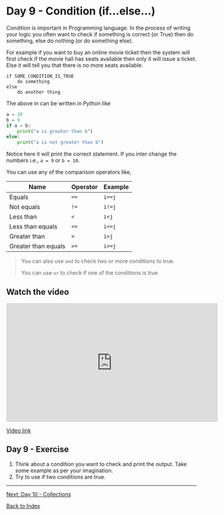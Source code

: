 # Day 9 - Condition (if...else...)

Condition is important in Programming language. In the process of writing your logic you often want to check if something is correct (or True) then do something, else do nothing (or do something else).

For example if you want to buy an online movie ticket then the system will first check if the movie hall has seats available then only it will issue a ticket. Else it will tell you that there is no more seats available.

```
if SOME_CONDITION_IS_TRUE
    do something
else
    do another thing
```

The above in can be written in Python like

```python
a = 10
b = 9
if a > b:
    print("a is greater than b")
else:
    print("a is not greater than b")
```

Notice here it will print the correct statement. If you inter change the numbers i.e., `a = 9` or `b = 10`.

You can use any of the comparison operators like,

|Name|Operator|Example|
|---|---|---|
|Equals | `==` | `i==j`  
|Not equals | `!=` | `i!=j`
|Less than | `<` | `i<j`
|Less than equals | `<=` | `i<=j`
|Greater than | `>` | `i>j`
|Greater than equals | `>=` | `i>=j`

> You can also use `and` to check two or more conditions to true.
>
> You can use `or` to check if one of the conditions is true  

## Watch the video

<iframe width="560" height="315" src="https://www.youtube.com/embed/zSKIytjUb_8" frameborder="0" allow="accelerometer; autoplay; clipboard-write; encrypted-media; gyroscope; picture-in-picture" allowfullscreen></iframe>

[Video link](https://www.youtube.com/watch?v=zSKIytjUb_8)

## Day 9 - Exercise

1. Think about a condition you want to check and print the output. Take some example as per your imagination.
2. Try to use if two conditions are true.

---
[Next: Day 10 - Collections](10-day10.md)

[Back to Index](index.md)
